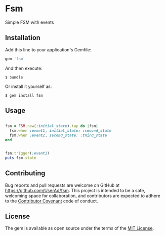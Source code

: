 # Fsm

Simple FSM with events

## Installation

Add this line to your application's Gemfile:

```ruby
gem 'fsm'
```

And then execute:

    $ bundle

Or install it yourself as:

    $ gem install fsm

## Usage

```ruby

fsm = FSM.new(:initial_state).tap do |fsm|
  fsm.when :event1, initial_state: :second_state
  fsm.when :event2, second_state: :third_state
end


fsm.trigger(:event1)
puts fsm.state 

```

## Contributing

Bug reports and pull requests are welcome on GitHub at https://github.com/UserAd/fsm. This project is intended to be a safe, welcoming space for collaboration, and contributors are expected to adhere to the [Contributor Covenant](http://contributor-covenant.org) code of conduct.


## License

The gem is available as open source under the terms of the [MIT License](http://opensource.org/licenses/MIT).

